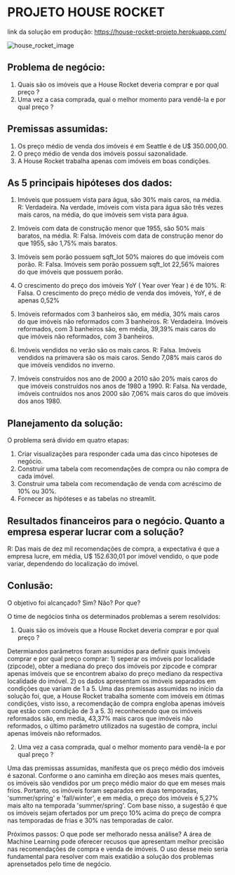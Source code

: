 # PROJETO HOUSE ROCKET

link da solução em produção: https://house-rocket-projeto.herokuapp.com/

![house_rocket_image](https://user-images.githubusercontent.com/81040797/143085318-13af98c3-5e0e-44e2-a8c1-e2f0fcb619fc.jpg)

## Problema de negócio: 
1. Quais são os imóveis que a House Rocket deveria comprar e por qual preço ?
2. Uma vez a casa comprada, qual o melhor momento para vendê-la e por qual preço ?

## Premissas assumidas:
1. Os preço médio de venda dos imóveis é em Seattle é de U$ 350.000,00.
2. O preço médio de venda dos imóveis possui sazonalidade.
3. A House Rocket trabalha apenas com imóveis em boas condições.

## As 5 principais hipóteses dos dados:

1. Imóveis que possuem vista para água, são 30% mais caros, na média.
R: Verdadeira. Na verdade, imóveis com vista para água são três vezes mais caros, na média, do que imóveis sem vista para água.

2. Imóveis com data de construção menor que 1955, são 50% mais baratos, na média.
R: Falsa. Imóveis com data de construção menor do que 1955, são 1,75% mais baratos.

3. Imóveis sem porão possuem sqft_lot 50% maiores do que imóveis com porão.
R: Falsa. Imóveis sem porão possuem sqft_lot 22,56% maiores do que imóveis que possuem porão. 


4. O crescimento do preço dos imóveis YoY ( Year over Year ) é de 10%.
R: Falsa. O crescimento do preço médio de venda dos imóveis, YoY, é de apenas 0,52%

5. Imóveis reformados com 3 banheiros são, em média, 30% mais caros do que imóveis não reformados com 3 banheiros.
R: Verdadeira. Imóveis reformados, com 3 banheiros são, em média, 39,39% mais caros do que imóveis não reformados, com 3 banheiros.

6. Imóveis vendidos no verão são os mais caros.
R: Falsa. Imóveis vendidos na primavera são os mais caros. Sendo 7,08% mais caros do que imóveis vendidos no inverno.

7. Imóveis construídos nos ano de 2000 a 2010 são 20% mais caros do que imóveis construídos nos anos de 1980 a 1990.
R: Falsa. Na verdade, imóveis contruídos nos anos 2000 são 7,06% mais caros do que imóveis dos anos 1980. 

## Planejamento da solução:

O problema será divido em quatro etapas:

1. Criar visualizações para responder cada uma das cinco hipoteses de negócio.
2. Construir uma tabela com recomendações de compra ou não compra de cada imóvel.
3. Construir uma tabela com recomendação de venda com acréscimo de 10% ou 30%.
4. Fornecer as hipóteses e as tabelas no streamlit.

## Resultados financeiros para o negócio. Quanto a empresa esperar lucrar com a solução?

R: Das mais de dez mil recomendações de compra, a expectativa é que a empresa lucre, em média, U$ 152.630,01 por imóvel vendido, o que pode variar, dependendo do localização do imóvel. 

## Conlusão:

O objetivo foi alcançado? Sim? Não? Por que?

O time de negócios tinha os determinados problemas a serem resolvidos: 

1) Quais são os imóveis que a House Rocket deveria comprar e por qual preço ? 

Determiandos parâmetros foram assumidos para definir quais imóveis comprar e por qual preço comprar: 1) seperar os imóveis por localidade (zipcode), obter a mediana do preço dos imóveis por zipcode e comprar apenas imóveis que se encontrem abaixo do preço mediano da respectiva localidade do imóvel. 2) os dados apresentam os imóveis separados em condições que variam de 1 a 5. Uma das premissas assumidas no início da solução foi, que, a House Rocket trabalha somente com imóveis em ótimas condições, visto isso, a recomendação de compra engloba apenas imóveis que estão com condição de 3 a 5. 3) reconhecendo que os imóveis reformados são, em media, 43,37% mais caros que imóveis não reformados, o último parâmetro utilizados na sugestão de compra, inclui apenas imóveis não reformados.

2) Uma vez a casa comprada, qual o melhor momento para vendê-la e por qual preço ?

Uma das premissas assumidas, manifesta que os preço médio dos imóveis é sazonal. Conforme o ano caminha em direção aos meses mais quentes, os imóveis são vendidos por um preço médio maior do que em meses mais frios. Portanto, os imóveis foram separados em duas temporadas, 'summer/spring' e 'fall/winter', e em média, o preço dos imóveis é 5,27% mais alto na temporada 'summer/spring'. Com base nisso, a sugestão é que os imóveis sejam ofertados por um preço 10% acima do preço de compra nas temporadas de frias e 30% nas temporadas de calor.



Próximos passos:
O que pode ser melhorado nessa análise?
A área de Machine Learning pode oferecer recusos que apresentam melhor precisão nas recomendações de compra e venda de imóveis. O uso desse meio seria fundamental para resolver com mais exatidão a solução dos problemas aprensetados pelo time de negócio.

